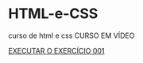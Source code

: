 # HTML-e-CSS
 curso de html e css CURSO EM VÍDEO

 <a href="https://renato-barcelos.github.io/HTML-e-CSS/exercicios/ex001/index.html"> EXECUTAR O EXERCÍCIO 001</a>

